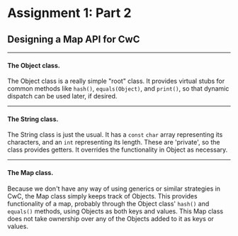 # Assignment 1: Part 2

## Designing a Map API for CwC

---

#### The Object class.

The Object class is a really simple "root" class. It provides virtual stubs for common methods like `hash()`, `equals(Object)`, and `print()`, so that dynamic dispatch can be used later, if desired.

---

#### The String class.

The String class is just the usual. It has a `const` `char` array representing its characters, and an `int` representing its length. These are 'private', so the class provides getters. It overrides the functionality in Object as necessary.

---

#### The Map class.

Because we don't have any way of using generics or similar strategies in CwC, the Map class simply keeps track of Objects. This provides functionality of a map, probably through the Object class' `hash()` and `equals()` methods, using Objects as both keys and values. This Map class does not take ownership over any of the Objects added to it as keys or values.
